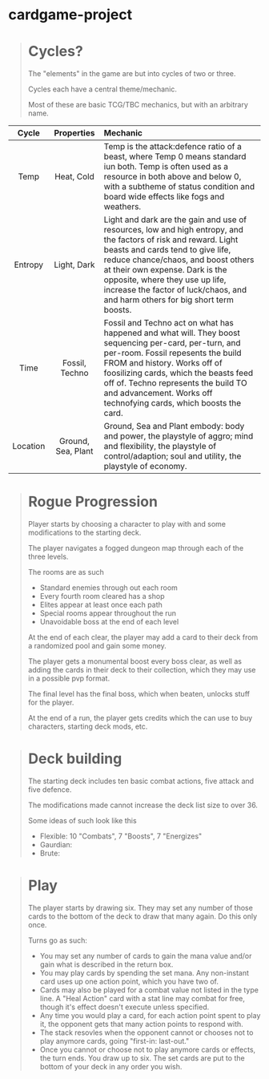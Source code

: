 # cardgame-project
  > # Cycles?
  > The "elements" in the game are but into cycles of two or three.
  >
  > Cycles each have a central theme/mechanic.
  >
  > Most of these are basic TCG/TBC mechanics, but with an arbitrary name.


|Cycle|Properties|Mechanic|
|:---:|:---:|:---|
|Temp|Heat, Cold|Temp is the attack:defence ratio of a beast, where Temp 0 means standard iun both. Temp is often used as a resource in both above and below 0, with a subtheme of status condition and board wide effects like fogs and weathers.|
|Entropy|Light, Dark|Light and dark are the gain and use of resources, low and high entropy, and the factors of risk and reward. Light beasts and cards tend to give life, reduce chance/chaos, and boost others at their own expense. Dark is the opposite, where they use up life, increase the factor of luck/chaos, and and harm others for big short term boosts.|
|Time|Fossil, Techno|Fossil and Techno act on what has happened and what will. They boost sequencing per-card, per-turn, and per-room. Fossil repesents the build FROM and history. Works off of foosilizing cards, which the beasts feed off of. Techno represents the build TO and advancement. Works off technofying cards, which boosts the card.|
|Location|Ground, Sea, Plant|Ground, Sea and Plant embody: body and power, the playstyle of aggro; mind and flexibility, the playstyle of control/adaption; soul and utility, the playstyle of economy.|

> # Rogue Progression
> Player starts by choosing a character to play with and some modifications to the starting deck.
> 
> The player navigates a fogged dungeon map through each of the three levels.
>
> The rooms are as such
> - Standard enemies through out each room
> - Every fourth room cleared has a shop
> - Elites appear at least once each path
> - Special rooms appear throughout the run
> - Unavoidable boss at the end of each level
>
> At the end of each clear, the player may add a card to their deck from a randomized pool and gain some money.
>
> The player gets a monumental boost every boss clear, as well as adding the cards in their deck to their collection, which they may use in a possible pvp format.
>
> The final level has the final boss, which when beaten, unlocks stuff for the player.
>
> At the end of a run, the player gets credits which the can use to buy characters, starting deck mods, etc.

> # Deck building
> The starting deck includes ten basic combat actions, five attack and five defence.
>
> The modifications made cannot increase the deck list size to over 36.
>
> Some ideas of such look like this
> - Flexible: 10 "Combats", 7 "Boosts", 7 "Energizes"
> - Gaurdian: 
> - Brute: 

> # Play
> The player starts by drawing six. They may set any number of those cards to the bottom of the deck to draw that many again. Do this only once.
>
> Turns go as such:
> - You may set any number of cards to gain the mana value and/or gain what is described in the return box.
> - You may play cards by spending the set mana. Any non-instant card uses up one action point, which you have two of.
> - Cards may also be played for a combat value not listed in the type line. A "Heal Action" card with a stat line may combat for free, though it's effect doesn't execute unless specified.
> - Any time you would play a card, for each action point spent to play it, the opponent gets that many action points to respond with.
> - The stack resovles when the opponent cannot or chooses not to play anymore cards, going "first-in: last-out."
> - Once you cannot or choose not to play anymore cards or effects, the turn ends. You draw up to six. The set cards are put to the bottom of your deck in any order you wish.
